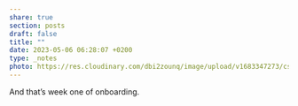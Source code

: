 ```yaml
---
share: true
section: posts
draft: false
title: ""
date: 2023-05-06 06:28:07 +0200
type: _notes
photo: https://res.cloudinary.com/dbi2zounq/image/upload/v1683347273/cs3wgvmv6cq70xahsywm.jpg
---
```



And that’s week one of onboarding. 
